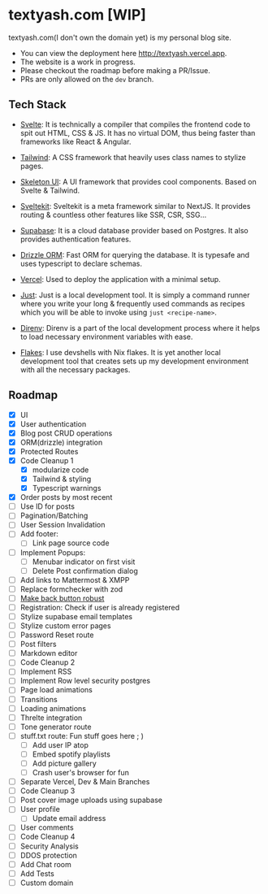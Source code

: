 # textyash.com [WIP]

textyash.com(I don't own the domain yet) is my personal blog site.

- You can view the deployment here <http://textyash.vercel.app>.
- The website is a work in progress.
- Please checkout the roadmap before making a PR/Issue.
- PRs are only allowed on the `dev` branch.

## Tech Stack

- [Svelte](https://svelte.dev): It is technically a compiler that compiles the frontend code to spit out HTML, CSS & JS. It has no virtual DOM, thus being faster than frameworks like React & Angular.

- [Tailwind](https://tailwindcss.com): A CSS framework that heavily uses class names to stylize pages.

- [Skeleton UI](https://www.skeleton.dev): A UI framework that provides cool components. Based on Svelte & Tailwind.

- [Sveltekit](https://kit.svelte.dev): Sveltekit is a meta framework similar to NextJS. It provides routing & countless other features like SSR, CSR, SSG...

- [Supabase](https://supabase.com): It is a cloud database provider based on Postgres. It also provides authentication features.

- [Drizzle ORM](https://orm.drizzle.team): Fast ORM for querying the database. It is typesafe and uses typescript to declare schemas.

- [Vercel](https://vercel.com): Used to deploy the application with a minimal setup.

- [Just](https://github.com/casey/just): Just is a local development tool. It is simply a command runner where you write your long & frequently used commands as recipes which you will be able to invoke using `just <recipe-name>`.

- [Direnv](https://github.com/direnv/direnv): Direnv is a part of the local development process where it helps to load necessary environment variables with ease.

- [Flakes](https://nixos.org/manual/nix/stable/command-ref/new-cli/nix3-develop): I use devshells with Nix flakes. It is yet another local development tool that creates sets up my development environment with all the necessary packages.

## Roadmap

- [x] UI
- [x] User authentication
- [x] Blog post CRUD operations
- [x] ORM(drizzle) integration
- [x] Protected Routes
- [x] Code Cleanup 1
  - [x] modularize code
  - [x] Tailwind & styling
  - [x] Typescript warnings
- [x] Order posts by most recent
- [ ] Use ID for posts
- [ ] Pagination/Batching
- [ ] User Session Invalidation
- [ ] Add footer:
  - [ ] Link page source code
- [ ] Implement Popups:
  - [ ] Menubar indicator on first visit
  - [ ] Delete Post confirmation dialog
- [ ] Add links to Mattermost & XMPP
- [ ] Replace formchecker with zod
- [ ] [Make back button robust](https://discord.com/channels/457912077277855764/1219289188445458483)
- [ ] Registration: Check if user is already registered
- [ ] Stylize supabase email templates
- [ ] Stylize custom error pages
- [ ] Password Reset route
- [ ] Post filters
- [ ] Markdown editor
- [ ] Code Cleanup 2
- [ ] Implement RSS
- [ ] Implement Row level security postgres
- [ ] Page load animations
- [ ] Transitions
- [ ] Loading animations
- [ ] Threlte integration
- [ ] Tone generator route
- [ ] stuff.txt route: Fun stuff goes here ; )
  - [ ] Add user IP atop
  - [ ] Embed spotify playlists
  - [ ] Add picture gallery
  - [ ] Crash user's browser for fun
- [ ] Separate Vercel, Dev & Main Branches
- [ ] Code Cleanup 3
- [ ] Post cover image uploads using supabase
- [ ] User profile
  - [ ] Update email address
- [ ] User comments
- [ ] Code Cleanup 4
- [ ] Security Analysis
- [ ] DDOS protection
- [ ] Add Chat room
- [ ] Add Tests
- [ ] Custom domain
